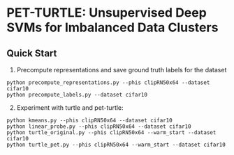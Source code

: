 # PET-TURTLE: Unsupervised Deep SVMs for Imbalanced Data Clusters

## Quick Start

1. Precompute representations and save ground truth labels for the dataset
```
python precompute_representations.py --phis clipRN50x64 --dataset cifar10
python precompute_labels.py --dataset cifar10
```

2. Experiment with turtle and pet-turtle:
```
python kmeans.py --phis clipRN50x64 --dataset cifar10
python linear_probe.py --phis clipRN50x64 --dataset cifar10
python turtle_original.py --phis clipRN50x64 --warm_start --dataset cifar10
python turtle_pet.py --phis clipRN50x64 --warm_start --dataset cifar10
```
